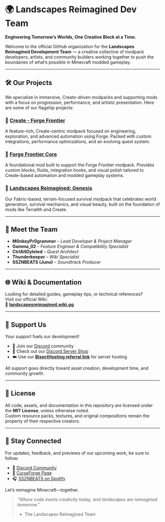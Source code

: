 # 🌍 Landscapes Reimagined Dev Team

**Engineering Tomorrow’s Worlds, One Creative Block at a Time.**

Welcome to the official GitHub organization for the **Landscapes Reimagined Development Team** — a creative collective of modpack developers, artists, and community builders working together to push the boundaries of what’s possible in Minecraft modded gameplay.

---

## 🛠️ Our Projects

We specialize in immersive, Create-driven modpacks and supporting mods with a focus on progression, performance, and artistic presentation. Here are some of our flagship projects:

### 🔧 [Create - Forge Frontier](https://www.curseforge.com/minecraft/modpacks/create-forge-frontier)  
A feature-rich, Create-centric modpack focused on engineering, exploration, and advanced automation using Forge. Packed with custom integrations, performance optimizations, and an evolving quest system.

### 🧱 [Forge Frontier Core](https://www.curseforge.com/minecraft/mc-mods/forge-frontier-core)  
A foundational mod built to support the Forge Frontier modpack. Provides custom blocks, fluids, integration hooks, and visual polish tailored to Create-based automation and modded gameplay systems.

### 🌿 [Landscapes Reimagined: Genesis](https://landscapesreimagined.wiki.gg/wiki/Landscapes_Reimagined:_Genesis)  
Our Fabric-based, terrain-focused survival modpack that celebrates world generation, survival mechanics, and visual beauty, built on the foundation of mods like Terralith and Create.

---

## 👥 Meet the Team

- **M0nkeyPr0grammer** – *Lead Developer & Project Manager*
- **Gamma_02** – *Feature Engineer & Compatibility Specialist*    
- **CtrlAltDyleted** – *Quest Architect*
- **Thunderkeeper** – *Wiki Specialist*    
- **SSZNBEATS (Juno)** – *Soundtrack Producer*
  
---

## 🌐 Wiki & Documentation

Looking for detailed guides, gameplay tips, or technical references?  
Visit our official Wiki:  
📖 **[landscapesreimagined.wiki.gg](https://landscapesreimagined.wiki.gg)**

---

## 🤝 Support Us

Your support fuels our development!

- 🧢 Join our [Discord](https://discord.gg/quenZthXgy) community  
- 🛒 Check out our [Discord Server Shop](https://discord.com/servers/landscapes-reimagined-1097668922737696919)  
- ☁️ Use our **[BisectHosting referral link](https://bisecthosting.com/M0nkeyPr0grammer?r=github)** for server hosting  

All support goes directly toward asset creation, development time, and community growth.

---

## 📜 License

All code, assets, and documentation in this repository are licensed under the **MIT License**, unless otherwise noted.  
Custom resource packs, textures, and original compositions remain the property of their respective creators.

---

## 🚀 Stay Connected

For updates, feedback, and previews of our upcoming work, be sure to follow:

- 💬 [Discord Community](https://discord.gg/quenZthXgy)  
- 🧭 [CurseForge Page](https://www.curseforge.com/minecraft/modpacks/create-forge-frontier)  
- 🎧 [SSZNBEATS on Spotify](https://open.spotify.com/artist/6DhgAOljnUjeXJdkTqlz0J)  

Let’s reimagine Minecraft—together.

> *“Where code meets creativity today, and landscapes are reimagined tomorrow.”*  
> - The Landscapes Reimagined Team
